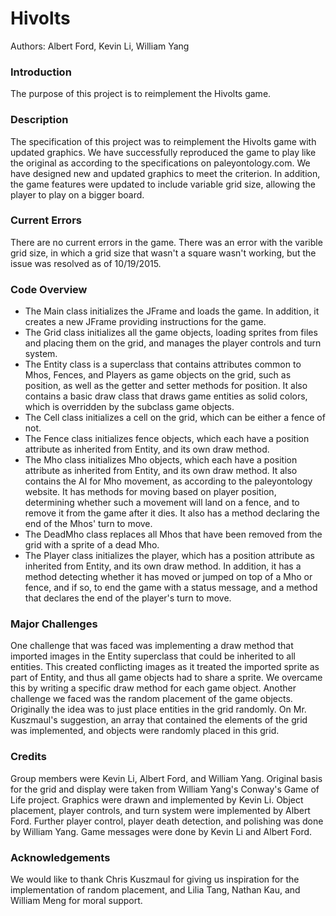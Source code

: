 # Hivolts

Authors: Albert Ford, Kevin Li, William Yang

### Introduction

The purpose of this project is to reimplement the Hivolts game. 

### Description

The specification of this project was to reimplement the Hivolts game with updated graphics. We have successfully reproduced the game to play like the original as according to the specifications on paleyontology.com. We have designed new and updated graphics to meet the criterion. In addition, the game features were updated to include variable grid size, allowing the player to play on a bigger board. 

### Current Errors
There are no current errors in the game. There was an error with the varible grid size, in which a grid size that wasn't a square wasn't working, but the issue was resolved as of 10/19/2015. 

### Code Overview

 * The Main class initializes the JFrame and loads the game. In addition, it creates a new JFrame providing instructions for the game. 
 * The Grid class initializes all the game objects, loading sprites from files and placing them on the grid, and manages the player controls and turn system. 
 * The Entity class is a superclass that contains attributes common to Mhos, Fences, and Players as game objects on the grid, such as position, as well as the getter and setter methods for position. It also contains a basic draw class that draws game entities as solid colors, which is overridden by the subclass game objects. 
 * The Cell class initializes a cell on the grid, which can be either a fence of not. 
 * The Fence class initializes fence objects, which each have a position attribute as inherited from Entity, and its own draw method. 
 * The Mho class initializes Mho objects, which each have a position attribute as inherited from Entity, and its own draw method. It also contains the AI for Mho movement, as according to the paleyontology website. It has methods for moving based on player position, determining whether such a movement will land on a fence, and to remove it from the game after it dies. It also has a method declaring the end of the Mhos' turn to move. 
 * The DeadMho class replaces all Mhos that have been removed from the grid with a sprite of a dead Mho. 
 * The Player class initializes the player, which has a position attribute as inherited from Entity, and its own draw method. In addition, it has a method detecting whether it has moved or jumped on top of a Mho or fence, and if so, to end the game with a status message, and a method that declares the end of the player's turn to move. 

### Major Challenges
One challenge that was faced was implementing a draw method that imported images in the Entity superclass that could be inherited to all entities. This created conflicting images as it treated the imported sprite as part of Entity, and thus all game objects had to share a sprite. We overcame this by writing a specific draw method for each game object. 
Another challenge we faced was the random placement of the game objects. Originally the idea was to just place entities in the grid randomly. On Mr. Kuszmaul's suggestion, an array that contained the elements of the grid was implemented, and objects were randomly placed in this grid. 

### Credits
Group members were Kevin Li, Albert Ford, and William Yang. Original basis for the grid and display were taken from William Yang's Conway's Game of Life project. Graphics were drawn and implemented by Kevin Li. Object placement, player controls, and turn system were implemented by Albert Ford. Further player control, player death detection, and polishing was done by William Yang. Game messages were done by Kevin Li and Albert Ford. 

### Acknowledgements
We would like to thank Chris Kuszmaul for giving us inspiration for the implementation of random placement, and Lilia Tang, Nathan Kau, and William Meng for moral support. 
